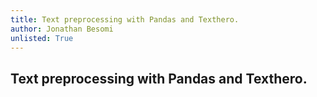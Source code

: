 ```yaml
---
title: Text preprocessing with Pandas and Texthero.
author: Jonathan Besomi
unlisted: True
---
```


## Text preprocessing with Pandas and Texthero.
